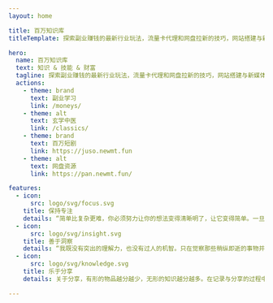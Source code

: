 ```yaml
---
layout: home

title: 百万知识库
titleTemplate: 探索副业赚钱的最新行业玩法，流量卡代理和网盘拉新的技巧，网站搭建与新媒体相关的学习资料

hero:
  name: 百万知识库
  text: 知识 & 技能 & 财富
  tagline: 探索副业赚钱的最新行业玩法，流量卡代理和网盘拉新的技巧，网站搭建与新媒体相关的学习资料
  actions:
    - theme: brand
      text: 副业学习
      link: /moneys/
    - theme: alt
      text: 玄学中医
      link: /classics/
    - theme: brand
      text: 百万短剧
      link: https://juso.newmt.fun
    - theme: alt
      text: 网盘资源
      link: https://pan.newmt.fun/

features:
  - icon:
      src: logo/svg/focus.svg
    title: 保持专注
    details: “简单比复杂更难，你必须努力让你的想法变得清晰明了，让它变得简单。一旦你做到了简单，你就能搬动大山。” -- 乔布斯
  - icon:
      src: logo/svg/insight.svg
    title: 善于洞察
    details: “我既没有突出的理解力，也没有过人的机智。只在觉察那些稍纵即逝的事物并对其进行精细观察的能力上，我可能在普通人之上。” -- 达尔文
  - icon:
      src: logo/svg/knowledge.svg
    title: 乐于分享
    details: 关于分享，有形的物品越分越少，无形的知识越分越多。在记录与分享的过程中, 梳理所学, 交流所得, 必有所获。

---
```

